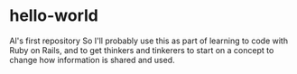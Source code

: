 # hello-world
Al's first repository
So I'll probably use this as part of learning to code with Ruby on Rails, and to get thinkers and tinkerers to start on a concept to change how information is shared and used.
